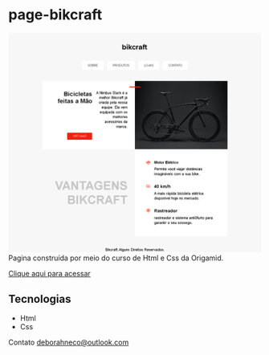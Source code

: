 # page-bikcraft
 

![preview](./.github/preview.png)
Pagina construída por meio do curso de Html e Css da Origamid.

[Clique aqui para acessar](https://deb-neco.github.io/page-bikcraft)

## Tecnologias 

- Html
- Css

Contato
deborahneco@outlook.com
